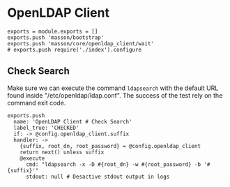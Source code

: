 
# OpenLDAP Client

    exports = module.exports = []
    exports.push 'masson/bootstrap'
    exports.push 'masson/core/openldap_client/wait'
    # exports.push require('./index').configure

## Check Search

Make sure we can execute the command `ldapsearch` with the default URL found
inside "/etc/openldap/ldap.conf". The success of the test rely on the command
exit code.

    exports.push
      name: 'OpenLDAP Client # Check Search'
      label_true: 'CHECKED'
      if: -> @config.openldap_client.suffix
      handler: ->
        {suffix, root_dn, root_password} = @config.openldap_client
        return next() unless suffix
        @execute
          cmd: "ldapsearch -x -D #{root_dn} -w #{root_password} -b '#{suffix}'"
          stdout: null # Desactive stdout output in logs
